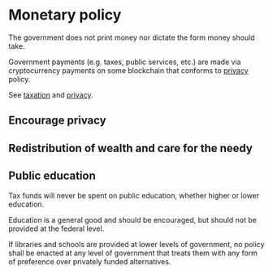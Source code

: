 # Monetary policy

The government does not print money nor dictate the form money should take.

Government payments (e.g. taxes, public services, etc.) are made via cryptocurrency payments on some blockchain that conforms to [privacy](privacy.md) policy.

See [taxation](taxation.md) and [privacy](privacy.md).

## Encourage privacy



## Redistribution of wealth and care for the needy

## Public education

Tax funds will never be spent on public education, whether higher or lower education.

Education is a general good and should be encouraged, but should not be provided at the federal level.

If libraries and schools are provided at lower levels of government, no policy shall be enacted at any level of government that treats them with any form of preference over privately funded alternatives.
